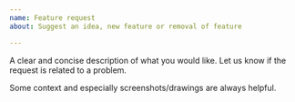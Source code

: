 ```yaml
---
name: Feature request
about: Suggest an idea, new feature or removal of feature

---
```


A clear and concise description of what you would like. Let us know if the request is related to a problem.

Some context and especially screenshots/drawings are always helpful.
